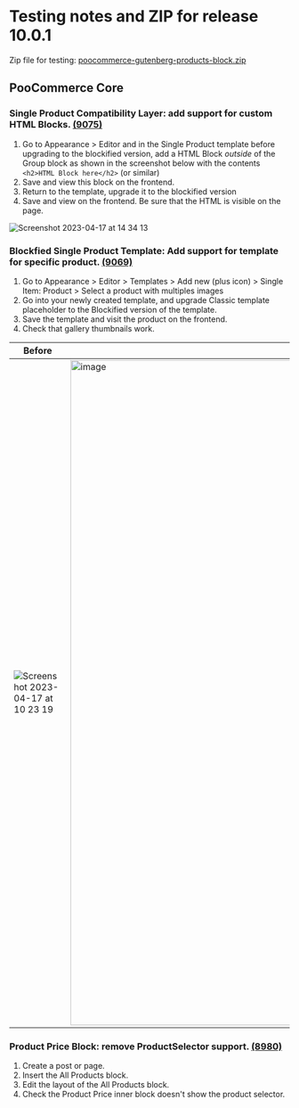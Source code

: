 # Testing notes and ZIP for release 10.0.1

Zip file for testing: [poocommerce-gutenberg-products-block.zip](https://github.com/poocommerce/poocommerce-blocks/files/11260936/poocommerce-gutenberg-products-block.zip)

## PooCommerce Core

### Single Product Compatibility Layer: add support for custom HTML Blocks. [(9075)](https://github.com/poocommerce/poocommerce-blocks/pull/9075)

1. Go to Appearance > Editor and in the Single Product template before upgrading to the blockified version, add a HTML Block _outside_ of the Group block as shown in the screenshot below with the contents `<h2>HTML Block here</h2>` (or similar)
2. Save and view this block on the frontend.
3. Return to the template, upgrade it to the blockified version
4. Save and view on the frontend. Be sure that the HTML is visible on the page.

![Screenshot 2023-04-17 at 14 34 13](https://user-images.githubusercontent.com/8639742/232499923-9ca7cb7a-c4e7-417d-af78-a8b86b87ea10.png)

### Blockfied Single Product Template: Add support for template for specific product. [(9069)](https://github.com/poocommerce/poocommerce-blocks/pull/9069)

1. Go to Appearance > Editor > Templates > Add new (plus icon) > Single Item: Product > Select a product with multiples images
2. Go into your newly created template, and upgrade Classic template placeholder to the Blockified version of the template.
3. Save the template and visit the product on the frontend.
4. Check that gallery thumbnails work.

| Before | After |
|--------|--------|
|![Screenshot 2023-04-17 at 10 23 19](https://user-images.githubusercontent.com/8639742/232442575-6c3929f3-bdf2-403b-89dc-4a2f21d00312.png)|<img width="1194" alt="image" src="https://user-images.githubusercontent.com/4463174/232467549-35a54ad7-e90a-4263-aa5d-afff83838407.png">|

### Product Price Block: remove ProductSelector support.  [(8980)](https://github.com/poocommerce/poocommerce-blocks/pull/8980)

1. Create a post or page.
2. Insert the All Products block.
3. Edit the layout of the All Products block.
4. Check the Product Price inner block doesn't show the product selector.


